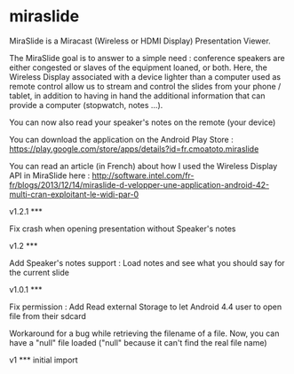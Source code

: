 miraslide
=========

MiraSlide is a Miracast (Wireless or HDMI Display) Presentation Viewer.

The MiraSlide goal is to answer to a simple need : conference speakers are either congested or slaves of the equipment loaned, or both. Here, the Wireless Display associated with a device lighter than a computer used as remote control allow us to stream and control the slides from your phone / tablet, in addition to having in hand the additional information that can provide a computer (stopwatch, notes ...).

You can now also read your speaker's notes on the remote (your device)

You can download the application on the Android Play Store : https://play.google.com/store/apps/details?id=fr.cmoatoto.miraslide

You can read an article (in French) about how I used the Wireless Display API in MiraSlide here : http://software.intel.com/fr-fr/blogs/2013/12/14/miraslide-d-velopper-une-application-android-42-multi-cran-exploitant-le-widi-par-0

v1.2.1 ***

Fix crash when opening presentation without Speaker's notes

v1.2 ***

Add Speaker's notes support : Load notes and see what you should say for the current slide

v1.0.1 ***

Fix permission : Add Read external Storage to let Android 4.4 user to open file from their sdcard

Workaround for a bug while retrieving the filename of a file. Now, you can have a "null" file loaded ("null" because it can't find the real file name)

v1 ***
initial import

